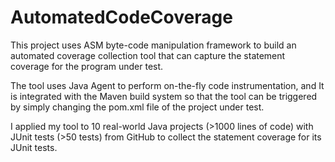 # AutomatedCodeCoverage

This project uses ASM byte-code manipulation framework to build an automated coverage collection tool that can capture the statement coverage for the program under test. 

The tool uses Java Agent to perform on-the-fly code instrumentation, and 
It is integrated with the Maven build system so that the tool can be triggered by simply changing the pom.xml file of the project under test. 

I applied my tool to 10 real-world Java projects (>1000 lines of code) with JUnit tests (>50 tests) from GitHub to collect the statement coverage for its JUnit tests. 
